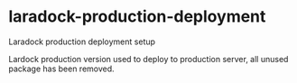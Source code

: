 # laradock-production-deployment
Laradock production deployment setup

Lardock production version used to deploy to production server, all unused package has been removed.
